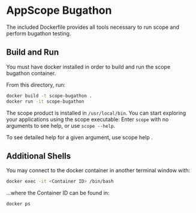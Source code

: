 # AppScope Bugathon

The included Dockerfile provides all tools necessary to run scope and perform bugathon testing.

## Build and Run

You must have docker installed in order to build and run the scope bugathon container.

From this directory, run:

```bash
docker build -t scope-bugathon .
docker run -it scope-bugathon
```

The scope product is installed in `/usr/local/bin`. You can start exploring your applications using the scope executable: Enter `scope` with no arguments to see help, or use `scope --help`.

To see detailed help for a given argument, use scope help <argument>.

## Additional Shells

You may connect to the docker container in another terminal window with:

```bash
docker exec -it <Container ID> /bin/bash
```

...where the Container ID can be found in:

```bash
docker ps
```


